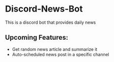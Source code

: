 # Discord-News-Bot
This is a discord bot that provides daily news

## Upcoming Features:
- Get random news article and summarize it
- Auto-scheduled news post in a specific channel